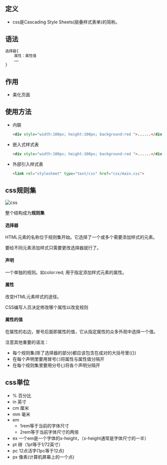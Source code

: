 ## 定义
- css是Cascading Style Sheets(层叠样式表单)的简称。
## 语法

```css
选择器{
    属性：属性值
    ……
}
```
## 作用
- 美化页面
## 使用方法
- 内联
    ```html
  <div style="width:100px; height:100px; background:red ">......</div>
    ```
- 嵌入式样式表
    ```html
    <div style="width:100px; height:100px; background:red ">......</div>
    ```
- 外部引入样式表
    ```html
    <link rel="stylesheet" type="text/css" href="css/main.css">
    ```

## css规则集
![css](https://mdn.mozillademos.org/files/16483/css-declaration.png)

整个结构成为**规则集**

#### 选择器
HTML元素的名称位于规则集开始。它选择了一个或多个需要添加样式的元素。

要给不同元素添加样式只需要更改选择器就行了。

#### 声明
一个单独的规则。如color:red; 用于指定添加样式元素的属性。

#### 属性
改变HTML元素样式的途径。

CSS编写人员决定修改哪个属性以改变规则

#### 属性的值
在属性的右边，冒号后面即属性的值，它从指定属性的众多外观中选择一个值。

注意其他重要的语法：
- 每个规则集(除了选择器的部分)都应该包含在成对的大括号里({})
- 在每个声明里要用冒号(:)将属性与属性值分隔开
- 在每个规则集里要用分号(;)将各个声明分隔开

## css単位
- % 百分比
- in 英寸
- cm 厘米
- mm 毫米
- em 
    - 1rem等于当前的字体尺寸
    - 2rem等于当前字体尺寸的两倍
- ex    一个em是一个字体的x-height，（x-height通常是字体尺寸的一半）
- pt    磅（1pt等于1/72英寸）
- pc    12点活字(1pc等于12点)
- px    像素(计算机屏幕上的一个点)